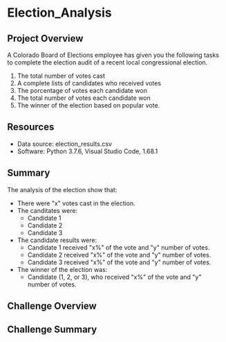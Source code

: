 # Election_Analysis

## Project Overview
A Colorado Board of Elections employee has given you the following tasks to complete the election audit of a recent local congressional election.

1. The total number of votes cast
2. A complete lists of candidates who received votes
3. The porcentage of votes each candidate won
4. The total number of votes each candidate won 
5. The winner of the election based on popular vote.

## Resources
- Data source: election_results.csv
- Software: Python 3.7.6, Visual Studio Code, 1.68.1

## Summary
The analysis of the election show that:
- There were "x" votes cast in the election.
- The canditates were:
  - Candidate 1
  - Candidate 2
  - Candidate 3
- The candidate results were:
  - Candidate 1 received "x%" of the vote and "y" number of votes.
  - Candidate 2 received "x%" of the vote and "y" number of votes.
  - Candidate 3 received "x%" of the vote and "y" number of votes.
- The winner of the election was:
  - Candidate (1, 2, or 3), who received "x%" of the vote and "y" number of votes.

## Challenge Overview

## Challenge Summary
